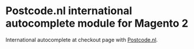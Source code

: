 Postcode.nl international autocomplete module for Magento 2
=============

International autocomplete at checkout page with [Postcode.nl](https://postcode.nl).